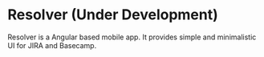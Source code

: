 Resolver (Under Development)
===========================

Resolver is a Angular based mobile app. It provides simple and minimalistic UI for JIRA and Basecamp.

